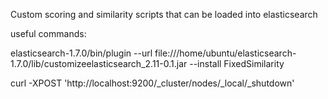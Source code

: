 Custom scoring and similarity scripts that can be loaded into elasticsearch

useful commands:

elasticsearch-1.7.0/bin/plugin --url file:///home/ubuntu/elasticsearch-1.7.0/lib/customizeelasticsearch_2.11-0.1.jar --install FixedSimilarity

curl -XPOST 'http://localhost:9200/_cluster/nodes/_local/_shutdown'
